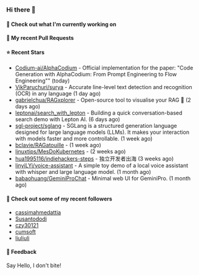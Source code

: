 ### Hi there 👋

#### 👷 Check out what I'm currently working on

#### 🔨 My recent Pull Requests


#### ⭐ Recent Stars

- [Codium-ai/AlphaCodium](https://github.com/Codium-ai/AlphaCodium) - Official implementation for the paper: &#34;Code Generation with AlphaCodium: From Prompt Engineering to Flow Engineering&#34;&#34; (today)
- [VikParuchuri/surya](https://github.com/VikParuchuri/surya) - Accurate line-level text detection and recognition (OCR) in any language (1 day ago)
- [gabrielchua/RAGxplorer](https://github.com/gabrielchua/RAGxplorer) - Open-source tool to visualise your RAG 🔮 (2 days ago)
- [leptonai/search_with_lepton](https://github.com/leptonai/search_with_lepton) - Building a quick conversation-based search demo with Lepton AI. (6 days ago)
- [sgl-project/sglang](https://github.com/sgl-project/sglang) - SGLang is a structured generation language designed for large language models (LLMs). It makes your interaction with models faster and more controllable. (1 week ago)
- [bclavie/RAGatouille](https://github.com/bclavie/RAGatouille) -  (1 week ago)
- [linuxtips/MesDoKubernetes](https://github.com/linuxtips/MesDoKubernetes) -  (2 weeks ago)
- [hua1995116/indiehackers-steps](https://github.com/hua1995116/indiehackers-steps) - 独立开发者出海 (3 weeks ago)
- [linyiLYi/voice-assistant](https://github.com/linyiLYi/voice-assistant) - A simple toy demo of a local voice assistant with whisper and large language model. (1 month ago)
- [babaohuang/GeminiProChat](https://github.com/babaohuang/GeminiProChat) - Minimal web UI for GeminiPro. (1 month ago)

#### 👯 Check out some of my recent followers

- [cassimahmedattia](https://github.com/cassimahmedattia)
- [Susantododi](https://github.com/Susantododi)
- [czy30121](https://github.com/czy30121)
- [cumsoft](https://github.com/cumsoft)
- [liuliuli](https://github.com/liuliuli)

#### 💬 Feedback

Say Hello, I don't bite!